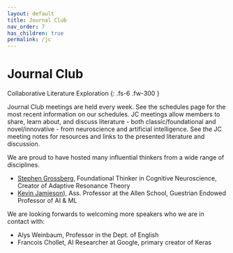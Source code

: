 ```yaml
---
layout: default
title: Journal Club
nav_order: 7
has_children: true
permalink: /jc
---
```


# Journal Club

Collaborative Literature Exploration
{: .fs-6 .fw-300 }

Journal Club meetings are held every week. See the schedules page for the most recent information on our schedules. JC meetings allow members to share, learn about, and discuss literature - both classic/foundational and novel/innovative - from neuroscience and artificial intelligence. See the JC meeting notes for resources and links to the presented literature and discussion.

<!-- [JC Signups](https://docs.google.com/document/d/1xoCEtkTJBZsdHWC3xcpbEIDjj2WM9vIYJgU1h6EcGZI/edit?usp=sharing){:target="_blank" .btn .btn-blue} -->

We are proud to have hosted many influential thinkers from a wide range of disciplines.

- [Stephen Grossberg](https://interactive-intelligence.github.io/jc/spr2022/meeting-4), Foundational Thinker in Cognitive Neuroscience, Creator of Adaptive Resonance Theory
- [Kevin Jamieson](https://interactive-intelligence.github.io/jc/spr2022/meeting-10)), Ass. Professor at the Allen School, Guestrian Endowed Professor of AI & ML

We are looking forwards to welcoming more speakers who we are in contact with:

- Alys Weinbaum, Professor in the Dept. of English
- Francois Chollet, AI Researcher at Google, primary creator of Keras

